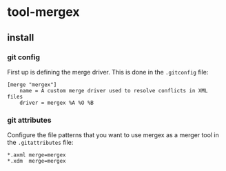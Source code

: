 # tool-mergex

## install

### git config

First up is defining the merge driver.
This is done in the `.gitconfig` file:

```
[merge "mergex"]
	name = A custom merge driver used to resolve conflicts in XML files
	driver = mergex %A %O %B
```

### git attributes

Configure the file patterns that you want to use mergex as a merger tool in the `.gitattributes` file:

```
*.axml merge=mergex
*.xdm  merge=mergex
```
